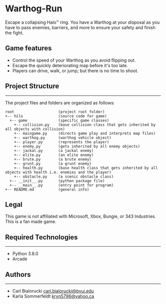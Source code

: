 # Warthog-Run
Escape a collapsing Halo™ ring. You have a Warthog at your disposal as you have to pass enemies, barriers, and more to ensure your safety and finish the fight.

## Game features
* Control the speed of your Warthog as you avoid flipping out.
* Escape the quickly deteriorating map before it's too late. 
* Players can drive, walk, or jump; but there is no time to shoot.

## Project Structure
---
The project files and folders are organized as follows:
```
root                    (project root folder)
+-- hilo                (source code for game)
  +-- game              (specific game classes)
    +-- collision.py    (base collision class that gets inherited by all objects with collision)
    +-- maingame.py     (directs game play and interprets map files)
    +-- warthog.py      (warthog vehicle object)
    +-- player.py       (represents the player)
    +-- enemy.py        (gets inherited by all enemy objects)
    +-- jackal.py       (a jackal enemy)
    +-- elite.py        (an elite enemy)
    +-- brute.py        (a brute enemy)
    +-- grunt.py        (a grunt enemy)
    +-- health.py       (base health class that gets inherited by all objects with health i.e. enemies and the player)
    +-- obstacle.py     (a scenic obstacle class)
  +-- __init__.py       (python package file)
  +-- __main__.py       (entry point for program)
+-- README.md           (general info)
```

## Legal
This game is not affiliated with Microsoft, Xbox, Bungie, or 343 Industries. This is a fan made game.

## Required Technologies
---
* Python 3.8.0
* Arcade

## Authors
---
* Carl Bialorucki carl.bialorucki@byui.edu
* Karla Sommerfeldt  kryn5796@yahoo.ca




